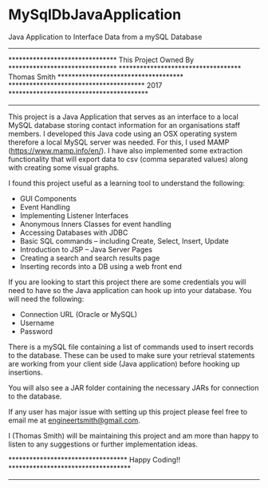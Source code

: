 # MySqlDbJavaApplication
Java Application to Interface Data from a mySQL Database

*************************************************************************************
******************************* This Project Owned By *******************************
*********************************** Thomas Smith ************************************
*************************************** 2017 ****************************************
*************************************************************************************

This project is a Java Application that serves as an interface to a local MySQL database storing contact information for an organisations staff members. I developed this Java code using an OSX operating system therefore a local MySQL server was needed. For this, I used MAMP (https://www.mamp.info/en/). I have also implemented some extraction functionality that will export data to csv (comma separated values) along with creating some visual graphs.

I found this project useful as a learning tool to understand the following:
* GUI Components
* Event Handling
* Implementing Listener Interfaces
* Anonymous Inners Classes for event handling
* Accessing Databases with JDBC
* Basic SQL commands – including Create, Select, Insert, Update
* Introduction to JSP – Java Server Pages
* Creating a search and search results page
* Inserting records into a DB using a web front end

If you are looking to start this project there are some credentials you will need to have so the Java application can hook up into your database. You will need the following:

* Connection URL (Oracle or MySQL)
* Username
* Password

There is a mySQL file containing a list of commands used to insert records to the database. These can be used to make sure your retrieval statements are working from your client side (Java application) before hooking up insertions.

You will also see a JAR folder containing the necessary JARs for connection to the database.

If any user has major issue with setting up this project please feel free to email me at engineertsmith@gmail.com.

I (Thomas Smith) will be maintaining this project and am more than happy to listen to any suggestions or further implementation ideas.

********************************** Happy Coding!! ***********************************
*************************************************************************************
